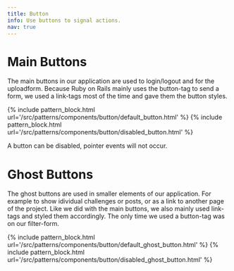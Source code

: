 ```yaml
---
title: Button
info: Use buttons to signal actions.
nav: true
---
```


# Main Buttons

The main buttons in our application are used to login/logout and for the uploadform. Because Ruby on Rails mainly uses the button-tag to send a form, we used a link-tags most of the time and gave them the button styles.

{% include pattern_block.html url='/src/patterns/components/button/default_button.html' %}
{% include pattern_block.html url='/src/patterns/components/button/disabled_button.html' %}

A button can be disabled, pointer events will not occur.


# Ghost Buttons

The ghost buttons are used in smaller elements of our application. For example to show idividual challenges or posts, or as a link to another page of the project. Like we did with the main buttons, we also mainly used link-tags and styled them accordingly. The only time we used a button-tag was on our filter-form.

{% include pattern_block.html url='/src/patterns/components/button/default_ghost_button.html' %}
{% include pattern_block.html url='/src/patterns/components/button/disabled_ghost_button.html' %}

